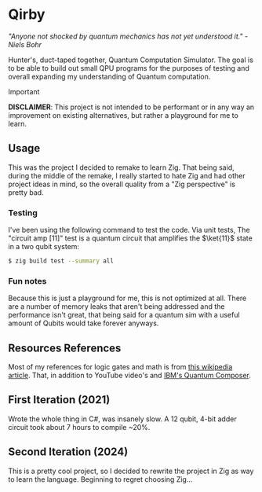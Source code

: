 # Qirby
*"Anyone not shocked by quantum mechanics has not yet understood it." - Niels Bohr*

Hunter's, duct-taped together, Quantum Computation Simulator. The goal is to be able to build out small QPU programs for the purposes of testing and overall expanding my understanding of Quantum computation.

> [!IMPORTANT]
> **DISCLAIMER**: This project is not intended to be performant or in any way an improvement on existing alternatives, but rather a playground for me to learn.

## Usage

This was the project I decided to remake to learn Zig. That being said, during the middle of the remake, I really started to hate Zig and had other project ideas in mind, so the overall quality from a "Zig perspective" is pretty bad.

### Testing

I've been using the following command to test the code. Via unit tests, The "circuit amp [11]" test is a quantum circuit that amplifies the $\ket{11}$ state in a two qubit system:

```bash 
$ zig build test --summary all
```

### Fun notes
Because this is just a playground for me, this is not optimized at all. There are a number of memory leaks that aren't being addressed and the performance isn't great, that being said for a quantum sim with a useful amount of Qubits would take forever anyways.

## Resources References
Most of my references for logic gates and math is from [this wikipedia article](https://en.wikipedia.org/wiki/Quantum_logic_gate). That, in addition to YouTube video's and [IBM's Quantum Composer](https://quantum.ibm.com/composer/files/cc6d1bce43e28c38529b70c8d3e27c90f6b9f9625c81edb341d02bbafc3d589c).

## First Iteration (2021)
Wrote the whole thing in C#, was insanely slow. A 12 qubit, 4-bit adder circuit took about 7 hours to compile ~20%.

## Second Iteration (2024)
This is a pretty cool project, so I decided to rewrite the project in Zig as way to learn the language. Beginning to regret choosing Zig...